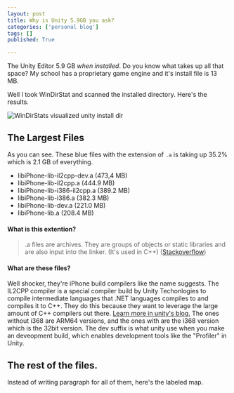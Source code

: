 ```yaml
---
layout: post
title: Why is Unity 5.9GB you ask?
categories: ['personal blog']
tags: []
published: True

---
```


The Unity Editor 5.9 GB *when installed*. Do you know what takes up all that space? My school has a proprietary game engine and it's install file is 13 MB.

Well I took WinDirStat and scanned the installed directory. Here's the results.

![WinDirStats visualized unity install dir][WinDirStatsVisual]

## The Largest Files

As you can see. These blue files with the extension of `.a` is taking up 35.2% which is 2.1 GB of everything. 

- libiPhone-lib-il2cpp-dev.a (473,4 MB)
- libiPhone-lib-il2cpp.a (444.9 MB)
- libiPhone-lib-i386-il2cpp.a (389.2 MB)
- libiPhone-lib-i386.a (382.3 MB)
- libiPhone-lib-dev.a (221.0 MB)
- libiPhone-lib.a (208.4 MB)

#### What is this extention?

> .a files are archives. They are groups of objects or static libraries and are also input into the linker. (It's used in C++) ([Stackoverflow][aFileRef])

#### What are these files? 

Well shocker, they're iPhone build compilers like the name suggests. The IL2CPP compiler is a special compiler build by Unity Techonlogies to compile intermediate languages that .NET languages compiles to and compiles it to C++. They do this because they want to leverage the large amount of C++ compilers out there. [Learn more in unity's blog.][IL2CPPBlog] The ones without i368 are ARM64 versions, and the ones with are the i368 version which is the 32bit version. The dev suffix is what unity use when you make an deveopment build, which enables development tools like the "Profiler" in Unity.

## The rest of the files.

Instead of writing paragraph for all of them, here's the labeled map.

[WinDirStatsVisual]: http://i.imgur.com/1N1MGdh.jpg
[aFileRef]: http://stackoverflow.com/questions/654713/o-files-vs-a-files
[IL2CPPBlog]: http://blogs.unity3d.com/2015/05/06/an-introduction-to-ilcpp-internals/